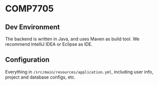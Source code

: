 # COMP7705


## Dev Environment

The backend is written in Java, and uses Maven as build tool. We recommend IntelliJ IDEA or Eclipse as IDE.

## Configuration

Everything in `/src/main/resources/application.yml`, including user info, project and database configs, etc.
